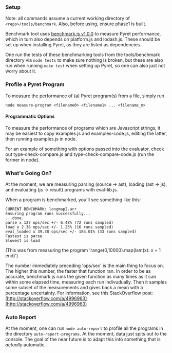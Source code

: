 ### Setup

Note: all commands assume a current working directory of `<repo>/tools/benchmark`. Also, before using, ensure phase1 is built.

Benchmark tool uses [benchmark.js v1.0.0](http://benchmarkjs.com/) to measure Pyret performance, which in turn also depends on platform.js and lodash.js. These should be set up when installing Pyret, as they are listed as dependencies.

One run the tests of these benchmarking tools from the tools/benchmark directory via `node tests` to make sure nothing is broken, but these are also run when running `make test` when setting up Pyret, so one can also just not worry about it.

### Profile a Pyret Program

To measure the performance of (a) Pyret program(s) from a file, simply run

`node measure-program <filename0> <filename1> ... <filename_n>`

#### Programmatic Options
To measure the performance of programs which are Javascript strings, it may be easiest to copy examples.js and examples-code.js, editing the latter, then running examples.js in node.

For an example of something with options passed into the evaluator, check out type-check-compare.js and type-check-compare-code.js (run the former in node).

### What's Going On?

At the moment, we are measuring parsing (source -> ast), loading (ast -> js), and evaluating (js -> result) programs with eval-lib.js.

When a program is benchmarked, you'll see something like this:

```
CURRENT BENCHMARK: longmap2.arr  
Ensuring program runs successfully...  
...done.  
parse x 127 ops/sec +/- 6.48% (72 runs sampled)  
load x 2.38 ops/sec +/- 1.25% (16 runs sampled)  
eval_loaded x 39.38 ops/sec +/- 184.01% (33 runs sampled)  
Fastest is parse  
Slowest is load
```  

(This was from measuring the program 'range(0,10000).map(lam(x): x + 1 end)')

The number immediately preceding 'ops/sec' is the main thing to focus on. The higher this number, the faster that function ran. In order to be as accurate, benchmark.js runs the given function as many times as it can within some elapsed time, measuring each run indivudually. Then it samples some subset of the measurements and gives back a mean with a percentage uncertainty. For information, see this StackOverflow post: [http://stackoverflow.com/a/4996963](http://stackoverflow.com/a/4996963)

### Auto Report
At the moment, one can run `node auto-report` to profile all the programs in the directory `auto-report-programs`. At the moment, data just spits out to the console. The goal of the near future is to adapt this into something that is *actually* automatic.
